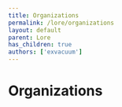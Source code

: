 ```yaml
---
title: Organizations
permalink: /lore/organizations
layout: default
parent: Lore
has_children: true
authors: ['exvacuum']
---
```


# Organizations